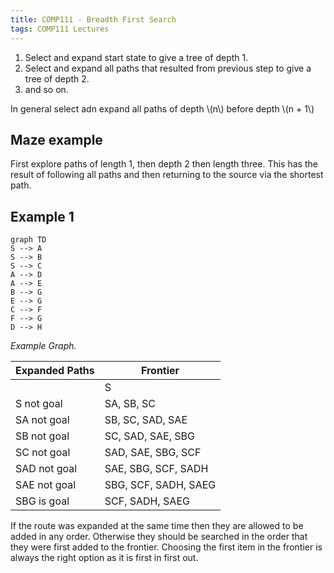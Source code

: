 ```yaml
---
title: COMP111 - Breadth First Search
tags: COMP111 Lectures
---
```

1. Select and expand start state to give a tree of depth 1.
1. Select and expand all paths that resulted from previous step to give a tree of depth 2.
1. and so on.

In general select adn expand all paths of depth \\(n\\) before depth \\(n + 1\\)

## Maze example

First explore paths of length 1, then depth 2 then length three. This has the result of following all paths and then returning to the source via the shortest path.

## Example 1

```mermaid
graph TD
S --> A
S --> B
S --> C
A --> D
A --> E
B --> G
E --> G
C --> F
F --> G
D --> H
```
*Example Graph.*

| Expanded Paths | Frontier|
| --- | --- |
| | S |
| S not goal | SA, SB, SC |
| SA not goal | SB, SC, SAD, SAE |
| SB not goal | SC, SAD, SAE, SBG |
| SC not goal | SAD, SAE, SBG, SCF |
| SAD not goal | SAE, SBG, SCF, SADH |
| SAE not goal | SBG, SCF, SADH, SAEG |
| SBG is goal | SCF, SADH, SAEG |

If the route was expanded at the same time then they are allowed to be added in any order. Otherwise they should be searched in the order that they were first added to the frontier. Choosing the first item in the frontier is always the right option as it is first in first out.
